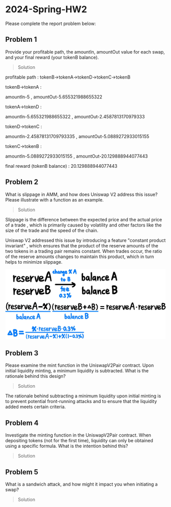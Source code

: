 # 2024-Spring-HW2

Please complete the report problem below:

## Problem 1
Provide your profitable path, the amountIn, amountOut value for each swap, and your final reward (your tokenB balance).

> Solution

profitable path : tokenB->tokenA->tokenD->tokenC->tokenB

tokenB->tokenA : 

amountIn-5 , amountOut-5.655321988655322

tokenA->tokenD : 

amountIn-5.655321988655322 , amountOut-2.4587813170979333

tokenD->tokenC : 

amountIn-2.45878131709793335 , amountOut-5.0889272933015155

tokenC->tokenB : 

amountIn-5.0889272933015155 , amountOut-20.129888944077443

final reward (tokenB balance) : 20.129888944077443


 

## Problem 2
What is slippage in AMM, and how does Uniswap V2 address this issue? Please illustrate with a function as an example.

> Solution

Slippage is the difference between the expected price and the actual price of a trade , which is primarily caused by volatility and other factors like the size of the trade and the speed of the chain.

Uniswap V2 addressed this issue by introducing a feature "constant product invariant" , which ensures that the product of the reserve amounts of the two tokens in a trading pair remains constant. When trades occur, the ratio of the reserve amounts changes to maintain this product, which in turn helps to minimize slippage. 

![alt text](image.png)

## Problem 3
Please examine the mint function in the UniswapV2Pair contract. Upon initial liquidity minting, a minimum liquidity is subtracted. What is the rationale behind this design?

> Solution

The rationale behind subtracting a minimum liquidity upon initial minting is to prevent potential front-running attacks and to ensure that the liquidity added meets certain criteria.

## Problem 4
Investigate the minting function in the UniswapV2Pair contract. When depositing tokens (not for the first time), liquidity can only be obtained using a specific formula. What is the intention behind this?

> Solution



## Problem 5
What is a sandwich attack, and how might it impact you when initiating a swap?

> Solution

